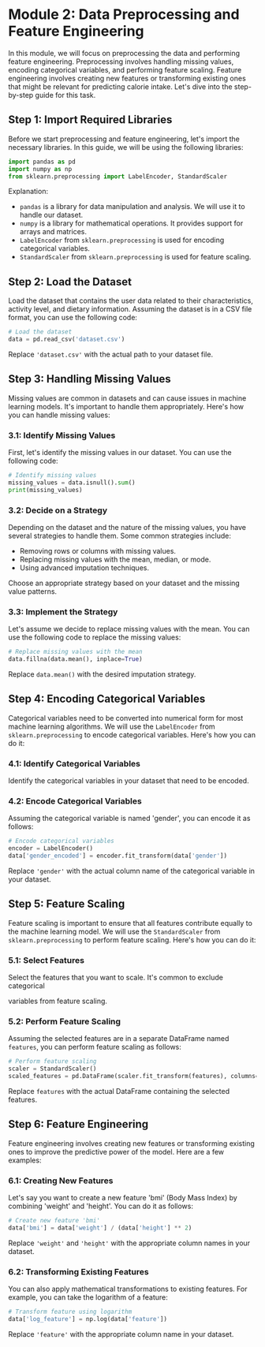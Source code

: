# Module 2: Data Preprocessing and Feature Engineering

In this module, we will focus on preprocessing the data and performing feature engineering. Preprocessing involves handling missing values, encoding categorical variables, and performing feature scaling. Feature engineering involves creating new features or transforming existing ones that might be relevant for predicting calorie intake. Let's dive into the step-by-step guide for this task.

## Step 1: Import Required Libraries

Before we start preprocessing and feature engineering, let's import the necessary libraries. In this guide, we will be using the following libraries:

```python
import pandas as pd
import numpy as np
from sklearn.preprocessing import LabelEncoder, StandardScaler
```

Explanation:
- `pandas` is a library for data manipulation and analysis. We will use it to handle our dataset.
- `numpy` is a library for mathematical operations. It provides support for arrays and matrices.
- `LabelEncoder` from `sklearn.preprocessing` is used for encoding categorical variables.
- `StandardScaler` from `sklearn.preprocessing` is used for feature scaling.

## Step 2: Load the Dataset

Load the dataset that contains the user data related to their characteristics, activity level, and dietary information. Assuming the dataset is in a CSV file format, you can use the following code:

```python
# Load the dataset
data = pd.read_csv('dataset.csv')
```

Replace `'dataset.csv'` with the actual path to your dataset file.

## Step 3: Handling Missing Values

Missing values are common in datasets and can cause issues in machine learning models. It's important to handle them appropriately. Here's how you can handle missing values:

### 3.1: Identify Missing Values

First, let's identify the missing values in our dataset. You can use the following code:

```python
# Identify missing values
missing_values = data.isnull().sum()
print(missing_values)
```

### 3.2: Decide on a Strategy

Depending on the dataset and the nature of the missing values, you have several strategies to handle them. Some common strategies include:
- Removing rows or columns with missing values.
- Replacing missing values with the mean, median, or mode.
- Using advanced imputation techniques.

Choose an appropriate strategy based on your dataset and the missing value patterns.

### 3.3: Implement the Strategy

Let's assume we decide to replace missing values with the mean. You can use the following code to replace the missing values:

```python
# Replace missing values with the mean
data.fillna(data.mean(), inplace=True)
```

Replace `data.mean()` with the desired imputation strategy.

## Step 4: Encoding Categorical Variables

Categorical variables need to be converted into numerical form for most machine learning algorithms. We will use the `LabelEncoder` from `sklearn.preprocessing` to encode categorical variables. Here's how you can do it:

### 4.1: Identify Categorical Variables

Identify the categorical variables in your dataset that need to be encoded.

### 4.2: Encode Categorical Variables

Assuming the categorical variable is named 'gender', you can encode it as follows:

```python
# Encode categorical variables
encoder = LabelEncoder()
data['gender_encoded'] = encoder.fit_transform(data['gender'])
```

Replace `'gender'` with the actual column name of the categorical variable in your dataset.

## Step 5: Feature Scaling

Feature scaling is important to ensure that all features contribute equally to the machine learning model. We will use the `StandardScaler` from `sklearn.preprocessing` to perform feature scaling. Here's how you can do it:

### 5.1: Select Features

Select the features that you want to scale. It's common to exclude categorical

 variables from feature scaling.

### 5.2: Perform Feature Scaling

Assuming the selected features are in a separate DataFrame named `features`, you can perform feature scaling as follows:

```python
# Perform feature scaling
scaler = StandardScaler()
scaled_features = pd.DataFrame(scaler.fit_transform(features), columns=features.columns)
```

Replace `features` with the actual DataFrame containing the selected features.

## Step 6: Feature Engineering

Feature engineering involves creating new features or transforming existing ones to improve the predictive power of the model. Here are a few examples:

### 6.1: Creating New Features

Let's say you want to create a new feature 'bmi' (Body Mass Index) by combining 'weight' and 'height'. You can do it as follows:

```python
# Create new feature 'bmi'
data['bmi'] = data['weight'] / (data['height'] ** 2)
```

Replace `'weight'` and `'height'` with the appropriate column names in your dataset.

### 6.2: Transforming Existing Features

You can also apply mathematical transformations to existing features. For example, you can take the logarithm of a feature:

```python
# Transform feature using logarithm
data['log_feature'] = np.log(data['feature'])
```

Replace `'feature'` with the appropriate column name in your dataset.

